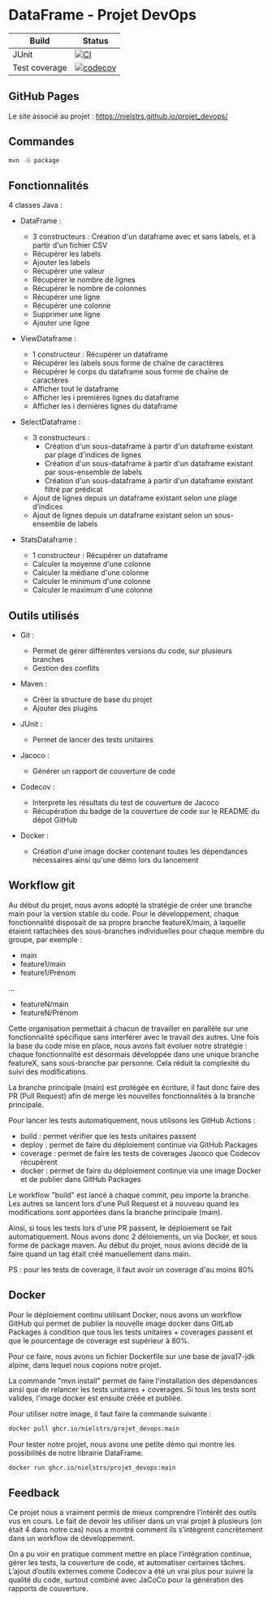 # DataFrame - Projet DevOps

Build | Status
-- | --
JUnit | [![CI](https://github.com/NielsTRS/projet_devops/actions/workflows/maven.yml/badge.svg)](https://github.com/NielsTRS/projet_devops/actions/workflows/build.yml)
Test coverage | [![codecov](https://codecov.io/gh/NielsTRS/projet_devops/graph/badge.svg?token=U8NJXINQAQ)](https://codecov.io/gh/NielsTRS/projet_devops)

## GitHub Pages 
Le site associé au projet : https://nielstrs.github.io/projet_devops/

## Commandes
```bash
mvn -B package
```

## Fonctionnalités
4 classes Java :
- DataFrame :
  -  3 constructeurs : Création d'un dataframe avec et sans labels, et à partir d'un fichier CSV
  - Récupérer les labels
  - Ajouter les labels
  - Récupérer une valeur
  - Récupérer le nombre de lignes
  - Récupérer le nombre de colonnes
  - Récupérer une ligne
  - Récupérer une colonne
  - Supprimer une ligne
  - Ajouter une ligne
  
- ViewDataframe :
    - 1 constructeur : Récupérer un dataframe
    - Récupérer les labels sous forme de chaîne de caractères
    - Récupérer le corps du dataframe sous forme de chaîne de caractères
    - Afficher tout le dataframe
    - Afficher les i premières lignes du dataframe
    - Afficher les i dernières lignes du dataframe
  
- SelectDataframe :
    - 3 constructeurs : 
        - Création d'un sous-dataframe à partir d'un dataframe existant par plage d'indices de lignes
        - Création d'un sous-dataframe à partir d'un dataframe existant par sous-ensemble de labels
        - Création d'un sous-dataframe à partir d'un dataframe existant filtré par prédicat
    - Ajout de lignes depuis un dataframe existant selon une plage d’indices
    - Ajout de lignes depuis un dataframe existant selon un sous-ensemble de labels
  
- StatsDataframe :
    - 1 constructeur : Récupérer un dataframe
    - Calculer la moyenne d'une colonne
    - Calculer la médiane d'une colonne
    - Calculer le minimum d'une colonne
    - Calculer le maximum d'une colonne
  
## Outils utilisés
- Git : 
  - Permet de gérer différentes versions du code, sur plusieurs branches
  - Gestion des conflits

- Maven :
  - Créer la structure de base du projet
  - Ajouter des plugins
  
- JUnit :
  - Permet de lancer des tests unitaires

- Jacoco :
  - Générer un rapport de couverture de code

- Codecov :
    - Interprete les résultats du test de couverture de Jacoco
    - Récupération du badge de la couverture de code sur le README du dépot GitHub
  
- Docker : 
    - Création d'une image docker contenant toutes les dépendances nécessaires ainsi qu'une démo lors du lancement

## Workflow git
Au début du projet, nous avons adopté la stratégie de créer une branche main pour la version stable du code.
Pour le développement, chaque fonctionnalité disposait de sa propre branche featureX/main, à laquelle étaient rattachées des sous-branches individuelles pour chaque membre du groupe, par exemple :
- main
- feature1/main
- feature1/Prénom

...
- featureN/main
- featureN/Prénom

Cette organisation permettait à chacun de travailler en parallèle sur une fonctionnalité spécifique sans interférer avec le travail des autres.
Une fois la base du code mise en place, nous avons fait évoluer notre stratégie : chaque fonctionnalité est désormais développée dans une unique branche featureX, sans sous-branche par personne. 
Cela réduit la complexité du suivi des modifications.

La branche principale (main) est protégée en écriture, il faut donc faire des PR (Pull Request) afin de merge les nouvelles fonctionnalités à la branche principale.

Pour lancer les tests automatiquement, nous utilisons les GitHub Actions : 
- build : permet vérifier que les tests unitaires passent
- deploy : permet de faire du déploiement continue via GitHub Packages
- coverage : permet de faire les tests de coverages Jacoco que Codecov récupèrent
- docker : permet de faire du déploiement continue via une image Docker et de publier dans GitHub Packages

Le workflow "build" est lancé à chaque commit, peu importe la branche.
Les autres se lancent lors d'une Pull Request et à nouveau quand les modifications sont apportées dans la branche principale (main).

Ainsi, si tous les tests lors d'une PR passent, le déploiement se fait automatiquement.
Nous avons donc 2 déloiements, un via Docker, et sous forme de package maven.
Au début du projet, nous avions décidé de la faire quand un tag était créé manuellement dans main.

PS : pour les tests de coverage, il faut avoir un coverage d'au moins 80%

## Docker
Pour le déploiement continu utilisant Docker, nous avons un workflow GitHub qui permet de publier la nouvelle image docker dans GitLab Packages à condition que tous les tests unitaires + coverages passent et que le pourcentage de coverage est supérieur à 80%.

Pour ce faire, nous avons un fichier Dockerfile sur une base de java17-jdk alpine, dans lequel nous copions notre projet.

La commande "mvn install" permet de faire l'installation des dépendances ainsi que de relancer les tests unitaires + coverages.
Si tous les tests sont valides, l'image docker est ensuite créée et publiée.

Pour utiliser notre image, il faut faire la commande suivante : 
```sh
docker pull ghcr.io/nielstrs/projet_devops:main
```

Pour tester notre projet, nous avons une petite démo qui montre les possibilités de notre librairie DataFrame.
```sh
docker run ghcr.io/nielstrs/projet_devops:main
```

## Feedback
Ce projet nous a vraiment permis de mieux comprendre l’intérêt des outils vus en cours. Le fait de devoir les utiliser dans un vrai projet à plusieurs (on était 4 dans notre cas) nous a montré comment ils s’intègrent concrètement dans un workflow de développement.

On a pu voir en pratique comment mettre en place l’intégration continue, gérer les tests, la couverture de code, et automatiser certaines tâches. L’ajout d’outils externes comme Codecov a été un vrai plus pour suivre la qualité du code, surtout combiné avec JaCoCo pour la génération des rapports de couverture.